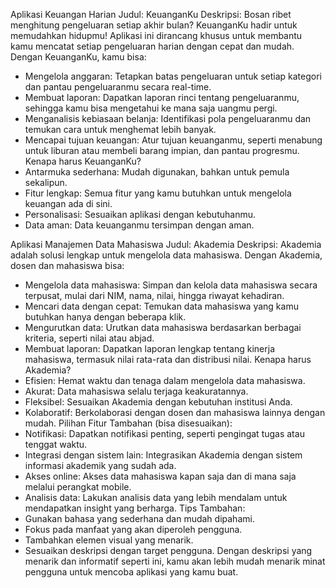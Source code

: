 Aplikasi Keuangan Harian
Judul: KeuanganKu
Deskripsi:
Bosan ribet menghitung pengeluaran setiap akhir bulan? KeuanganKu hadir untuk memudahkan hidupmu! Aplikasi ini dirancang khusus untuk membantu kamu mencatat setiap pengeluaran harian dengan cepat dan mudah. Dengan KeuanganKu, kamu bisa:
 * Mengelola anggaran: Tetapkan batas pengeluaran untuk setiap kategori dan pantau pengeluaranmu secara real-time.
 * Membuat laporan: Dapatkan laporan rinci tentang pengeluaranmu, sehingga kamu bisa mengetahui ke mana saja uangmu pergi.
 * Menganalisis kebiasaan belanja: Identifikasi pola pengeluaranmu dan temukan cara untuk menghemat lebih banyak.
 * Mencapai tujuan keuangan: Atur tujuan keuanganmu, seperti menabung untuk liburan atau membeli barang impian, dan pantau progresmu.
Kenapa harus KeuanganKu?
 * Antarmuka sederhana: Mudah digunakan, bahkan untuk pemula sekalipun.
 * Fitur lengkap: Semua fitur yang kamu butuhkan untuk mengelola keuangan ada di sini.
 * Personalisasi: Sesuaikan aplikasi dengan kebutuhanmu.
 * Data aman: Data keuanganmu tersimpan dengan aman.

Aplikasi Manajemen Data Mahasiswa
Judul: Akademia
Deskripsi:
Akademia adalah solusi lengkap untuk mengelola data mahasiswa. Dengan Akademia, dosen dan mahasiswa bisa:
 * Mengelola data mahasiswa: Simpan dan kelola data mahasiswa secara terpusat, mulai dari NIM, nama, nilai, hingga riwayat kehadiran.
 * Mencari data dengan cepat: Temukan data mahasiswa yang kamu butuhkan hanya dengan beberapa klik.
 * Mengurutkan data: Urutkan data mahasiswa berdasarkan berbagai kriteria, seperti nilai atau abjad.
 * Membuat laporan: Dapatkan laporan lengkap tentang kinerja mahasiswa, termasuk nilai rata-rata dan distribusi nilai.
Kenapa harus Akademia?
 * Efisien: Hemat waktu dan tenaga dalam mengelola data mahasiswa.
 * Akurat: Data mahasiswa selalu terjaga keakuratannya.
 * Fleksibel: Sesuaikan Akademia dengan kebutuhan institusi Anda.
 * Kolaboratif: Berkolaborasi dengan dosen dan mahasiswa lainnya dengan mudah.
Pilihan Fitur Tambahan (bisa disesuaikan):
 * Notifikasi: Dapatkan notifikasi penting, seperti pengingat tugas atau tenggat waktu.
 * Integrasi dengan sistem lain: Integrasikan Akademia dengan sistem informasi akademik yang sudah ada.
 * Akses online: Akses data mahasiswa kapan saja dan di mana saja melalui perangkat mobile.
 * Analisis data: Lakukan analisis data yang lebih mendalam untuk mendapatkan insight yang berharga.
Tips Tambahan:
 * Gunakan bahasa yang sederhana dan mudah dipahami.
 * Fokus pada manfaat yang akan diperoleh pengguna.
 * Tambahkan elemen visual yang menarik.
 * Sesuaikan deskripsi dengan target pengguna.
Dengan deskripsi yang menarik dan informatif seperti ini, kamu akan lebih mudah menarik minat pengguna untuk mencoba aplikasi yang kamu buat.
